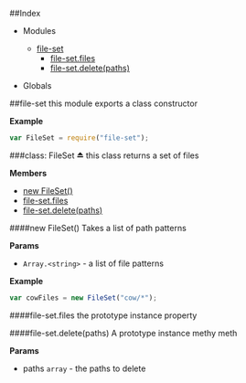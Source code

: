##Index

* Modules
  * [file-set](#module_file-set)
    * [file-set.files](#module_file-set#files)
    * [file-set.delete(paths)](#module_file-set#delete)

* Globals

<a name="module_file-set"></a>
##file-set
this module exports a class constructor

**Example**  
```js
var FileSet = require("file-set");
```

<a name="module_file-set"></a>
###class: FileSet ⏏
this class returns a set of files

**Members**

* [new FileSet()](#module_file-set)
* [file-set.files](#module_file-set#files)
* [file-set.delete(paths)](#module_file-set#delete)

<a name="module_file-set"></a>
####new FileSet()
Takes a list of path patterns

**Params**

-  `Array.<string>` - a list of file patterns

**Example**  
```js
var cowFiles = new FileSet("cow/*");
```

<a name="module_file-set#files"></a>
####file-set.files
the prototype instance property

<a name="module_file-set#delete"></a>
####file-set.delete(paths)
A prototype instance methy meth

**Params**

- paths `array` - the paths to delete

